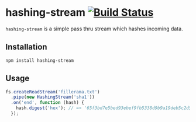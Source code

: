 # hashing-stream [![Build Status](https://secure.travis-ci.org/mmalecki/hashing-stream.png)](http://travis-ci.org/mmalecki/hashing-stream)
`hashing-stream` is a simple pass thru stream which hashes incoming data.

## Installation

    npm install hashing-stream

## Usage
```js
fs.createReadStream('fillerama.txt')
  .pipe(new HashingStream('sha1'))
  .on('end', function (hash) {
    hash.digest('hex'); // => '65f3bd7e5bed93ebef9fb5338d9b9a19deb5c2d5'
  });
```
